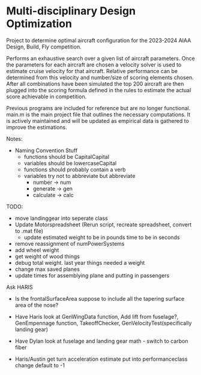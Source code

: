 # Multi-disciplinary Design Optimization

Project to determine optimal aircraft configuration for the 2023-2024 AIAA Design, Build, Fly competition.

Performs an exhaustive search over a given list of aircraft parameters. Once the parameters for each aircraft are chosen a velocity solver is used to estimate cruise velocity for that aircraft. Relative performance can be determined from this velocity and number/size of scoring elements chosen. After all combinations have been simulated the top 200 aircraft are then plugged into the scoring formula defined in the rules to estimate the actual score achievable in competition.

Previous programs are included for reference but are no longer functional. main.m is the main project file that outlines the necessary computations. It is actively maintained and will be updated as empirical data is gathered to improve the estimations.

Notes:

- Naming Convention Stuff
  - functions should be CapitalCapital
  - variables should be lowercaseCapital
  - functions should probably contain a verb
  - variables try not to abbreviate but abbreviate
    - number -> num
    - generate -> gen
    - calculate -> calc

TODO:

- move landinggear into seperate class
- Update Motorspreadsheet (Rerun script, recreate spreadsheet, convert to .mat file)
  - update estimated weight to be in pounds time to be in seconds
- remove reassignment of numPowerSystems
- add wheel weight
- get weight of wood things
- debug total weight. last year things needed a weight
- change max saved planes
- update times for assemblying plane and putting in passengers


Ask HARIS
- Is the frontalSurfaceArea suppose to include all the tapering surface area of the nose?

- Have Haris look at GenWingData function, Add lift from fuselage?, GenEmpennage function, TakeoffChecker, GenVelocityTest(specifically landing gear)
- Have Dylan look at fuselage and landing gear math - switch to carbon fiber
- Haris/Austin get turn acceleration estimate put into performanceclass change default to -1